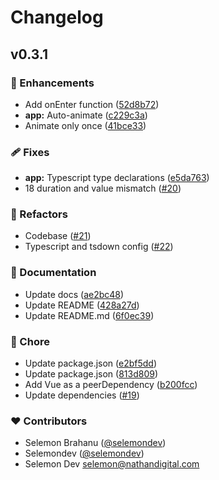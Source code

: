 # Changelog


## v0.3.1


### 🚀 Enhancements

- Add onEnter function ([52d8b72](https://github.com/selemondev/vue-animated-counter/commit/52d8b72))
- **app:** Auto-animate ([c229c3a](https://github.com/selemondev/vue-animated-counter/commit/c229c3a))
- Animate only once ([41bce33](https://github.com/selemondev/vue-animated-counter/commit/41bce33))

### 🩹 Fixes

- **app:** Typescript type declarations ([e5da763](https://github.com/selemondev/vue-animated-counter/commit/e5da763))
- 18 duration and value mismatch ([#20](https://github.com/selemondev/vue-animated-counter/pull/20))

### 💅 Refactors

- Codebase ([#21](https://github.com/selemondev/vue-animated-counter/pull/21))
- Typescript and tsdown config ([#22](https://github.com/selemondev/vue-animated-counter/pull/22))

### 📖 Documentation

- Update docs ([ae2bc48](https://github.com/selemondev/vue-animated-counter/commit/ae2bc48))
- Update README ([428a27d](https://github.com/selemondev/vue-animated-counter/commit/428a27d))
- Update README.md ([6f0ec39](https://github.com/selemondev/vue-animated-counter/commit/6f0ec39))

### 🏡 Chore

- Update package.json ([e2bf5dd](https://github.com/selemondev/vue-animated-counter/commit/e2bf5dd))
- Update package.json ([813d809](https://github.com/selemondev/vue-animated-counter/commit/813d809))
- Add Vue as a peerDependency ([b200fcc](https://github.com/selemondev/vue-animated-counter/commit/b200fcc))
- Update dependencies ([#19](https://github.com/selemondev/vue-animated-counter/pull/19))

### ❤️ Contributors

- Selemon Brahanu ([@selemondev](https://github.com/selemondev))
- Selemondev ([@selemondev](https://github.com/selemondev))
- Selemon Dev <selemon@nathandigital.com>

